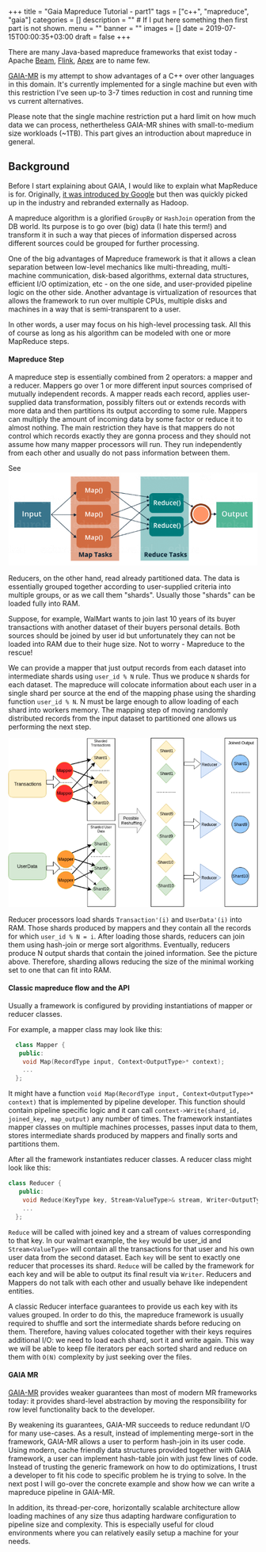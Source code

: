 +++
title = "Gaia Mapreduce Tutorial - part1"
tags = ["c++", "mapreduce", "gaia"]
categories = []
description = "" # If I put here something then first part is not shown.
menu = ""
banner = ""
images = []
date = 2019-07-15T00:00:35+03:00
draft = false
+++

There are many Java-based mapreduce frameworks that exist today -
Apache [Beam](https://beam.apache.org/), [Flink](https://flink.apache.org/), [Apex](https://apex.apache.org/) are to name few.

[GAIA-MR](https://github.com/romange/gaia) is my attempt to show advantages of a C++ over other languages in this domain.
It's currently implemented for a single machine but even with this restriction I've seen
up-to 3-7 times reduction in cost and running time vs current alternatives.

Please note that the single machine restriction put a hard limit on how much data we can process, nethertheless GAIA-MR shines with small-to-medium size workloads (~1TB). This part gives an introduction about mapreduce in general.

<!--more-->
## Background
Before I start explaining about GAIA, I would like to explain what MapReduce is for.
Originally, [it was introduced by Google](https://research.google.com/archive/mapreduce-osdi04.pdf)
but then was quickly picked up in the industry and rebranded externally as Hadoop.

A mapreduce algorithm is a glorified `GroupBy` or `HashJoin` operation from the DB world.
Its purpose is to go over (big) data (I hate this term!) and transform it in such a way that pieces of information dispersed across different sources could be grouped for further processing.

One of the big advantages of Mapreduce framework is that it allows a clean separation between low-level mechanics
like multi-threading, multi-machine communication, disk-based algorithms, external data structures,
efficient I/O optimization, etc - on the one side, and user-provided pipeline logic on the other side.
Another advantage is virtualization of resources that allows the framework to run over multiple CPUs,
multiple disks and machines in a way that is semi-transparent to a user.

In other words, a user may focus on his high-level processing task.
All this of course as long as his algorithm can be modeled with one or more MapReduce steps.

#### Mapreduce Step
A mapreduce step is essentially combined from 2 operators: a mapper and a reducer.
Mappers go over 1 or more different input sources comprised of mutually independent records.
A mapper reads each record, applies user-supplied data transformation, possibly filters out or
extends records with more data and then partitions its output according to some rule.
Mappers can multiply the amount of incoming data by some factor or reduce it to almost nothing.
The main restriction they have is that mappers do not control which records exactly they are gonna process
and they should not assume how many mapper processors will run. They run independently from each other
and usually do not pass information between them.

See ![Map Reduce Step](/img/MapReduce-Tutorial-1.png)

Reducers, on the other hand, read already partitioned data. The data is essentially grouped together according to user-supplied criteria into multiple groups, or as we call them "shards".
Usually those "shards" can be loaded fully into RAM.

Suppose, for example, WalMart wants to join last 10 years of its buyer transactions with another dataset of their buyers personal details. Both sources should be joined by user id but unfortunately they can not be loaded into RAM due to their huge size.
Not to worry - Mapreduce to the rescue!

We can provide a mapper that just output records from each dataset into
intermediate shards using `user_id % N` rule. Thus we produce `N` shards for each dataset.
The mapreduce will colocate information about each user in a single shard per source
at the end of the mapping phase using the sharding function `user_id % N`.
N must be large enough to allow loading of each shard into workers memory.
The mapping step of moving randomly distributed records from the input dataset to partitioned one
allows us performing the next step.

![Wallmart Join](/img/mr1.png)

Reducer processors load shards `Transaction'(i)` and `UserData'(i)` into RAM. Those shards produced by mappers and they contain all the records for which `user_id % N = i`. After loading those shards, reducers can join them using hash-join
or merge sort algorithms. Eventually, reducers produce N output shards that contain the joined information.
See the picture above. Therefore, sharding allows reducing the size of the minimal working set
to one that can fit into RAM.

#### Classic mapreduce flow and the API
Usually a framework is configured by providing instantiations of mapper or reducer classes.

For example, a mapper class may look like this:

```cpp
  class Mapper {
   public:
    void Map(RecordType input, Context<OutputType>* context);
    ...
  };
```

It might have a function `void Map(RecordType input, Context<OutputType>* context)`
that is implemented by pipeline developer. This function should contain pipeline specific logic
and it can call `context->Write(shard_id, joined_key, map_output)` any number of times.
The framework instantiates mapper classes on multiple machines processes, passes input data to them,
stores intermediate shards produced by mappers and finally sorts and partitions them.

After all the framework instantiates reducer classes. A reducer class might look like this:

```cpp
class Reducer {
   public:
    void Reduce(KeyType key, Stream<ValueType>& stream, Writer<OutputType>* writer);
    ...
  };
```

`Reduce` will be called with joined key and a stream of values corresponding to that key.
In our walmart example, the `key` would be user_id and `Stream<ValueType>` will contain all
the transactions for that user and his own user data from the second dataset.
Each `key` will be sent to exactly one reducer that processes its shard.
`Reduce` will be called by the framework for each key  and will be able to output
its final result via `Writer`. Reducers and Mappers do not talk with each other and usually behave
like independent entities.

A classic Reducer interface guarantees to provide us each key with its values grouped.
In order to do this, the mapreduce framework is usually required to shuffle and sort the intermediate shards before
reducing on them. Therefore, having values colocated together with their keys requires additional I/O:
we need to load each shard, sort it and write again. This way we will be able to keep file iterators per each
sorted shard and reduce on them with `O(N)` complexity by just seeking over the files.

#### GAIA MR
[GAIA-MR](https://github.com/romange/gaia) provides weaker guarantees than most of modern MR frameworks today: it provides shard-level abstraction by moving the responsibility for row level functionality back to the developer.

By weakening its guarantees, GAIA-MR succeeds to reduce redundant I/O for many use-cases. As a result, instead of implementing merge-sort in the framework, GAIA-MR allows a user to perform hash-join in its user code. Using modern, cache friendly data structures provided together with GAIA framework, a user can implement hash-table join with just few lines of code. Instead of trusting the generic framework on how to do optimizations, I trust a developer to fit his code to specific problem he is trying to solve.
In the next post I will go-over the concrete example and show how we can write a mapreduce pipeline in GAIA-MR.

In addition, its thread-per-core, horizontally scalable architecture allow loading machines of any size
thus adapting hardware configuration to pipeline size and complexity. This is especially useful for
cloud environments where you can relatively easily setup a machine for your needs.
